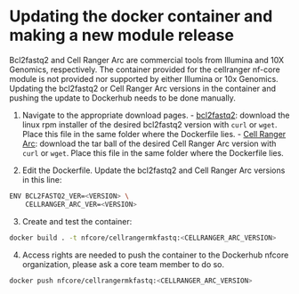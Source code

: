 # Updating the docker container and making a new module release

Bcl2fastq2 and Cell Ranger Arc are commercial tools from Illumina and 10X Genomics, respectively. The container provided for the cellranger nf-core module is not provided nor supported by either Illumina or 10x Genomics. Updating the bcl2fastq2 or Cell Ranger Arc versions in the container and pushing the update to Dockerhub needs to be done manually.

1. Navigate to the appropriate download pages. - [bcl2fastq2](https://emea.support.illumina.com/sequencing/sequencing_software/bcl2fastq-conversion-software.html): download the linux rpm installer of the desired bcl2fastq2 version with `curl` or `wget`. Place this file in the same folder where the Dockerfile lies. - [Cell Ranger Arc](https://support.10xgenomics.com/single-cell-multiome-atac-gex/software/pipelines/latest/installation): download the tar ball of the desired Cell Ranger Arc version with `curl` or `wget`. Place this file in the same folder where the Dockerfile lies.

2. Edit the Dockerfile. Update the bcl2fastq2 and Cell Ranger Arc versions in this line:

  ```bash
  ENV BCL2FASTQ2_VER=<VERSION> \
      CELLRANGER_ARC_VER=<VERSION>
  ```

3. Create and test the container:

  ```bash
  docker build . -t nfcore/cellrangermkfastq:<CELLRANGER_ARC_VERSION>
  ```

4. Access rights are needed to push the container to the Dockerhub nfcore organization, please ask a core team member to do so.

  ```bash
  docker push nfcore/cellrangermkfastq:<CELLRANGER_ARC_VERSION>
  ```
